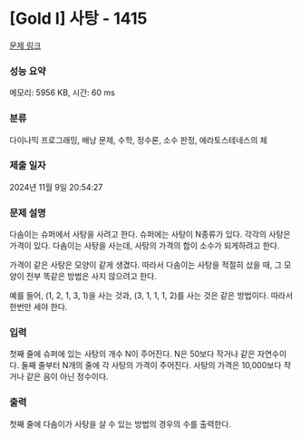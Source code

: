 # [Gold I] 사탕 - 1415 

[문제 링크](https://www.acmicpc.net/problem/1415) 

### 성능 요약

메모리: 5956 KB, 시간: 60 ms

### 분류

다이나믹 프로그래밍, 배낭 문제, 수학, 정수론, 소수 판정, 에라토스테네스의 체

### 제출 일자

2024년 11월 9일 20:54:27

### 문제 설명

<p>다솜이는 슈퍼에서 사탕을 사려고 한다. 슈퍼에는 사탕이 N종류가 있다. 각각의 사탕은 가격이 있다. 다솜이는 사탕을 사는데, 사탕의 가격의 합이 소수가 되게하려고 한다.</p>

<p>가격이 같은 사탕은 모양이 같게 생겼다. 따라서 다솜이는 사탕을 적절히 샀을 때, 그 모양이 전부 똑같은 방법은 사지 않으려고 한다.</p>

<p>예를 들어, (1, 2, 1, 3, 1)을 사는 것과, (3, 1, 1, 1, 2)를 사는 것은 같은 방법이다. 따라서 한번만 세야 한다.</p>

### 입력 

 <p>첫째 줄에 슈퍼에 있는 사탕의 개수 N이 주어진다. N은 50보다 작거나 같은 자연수이다. 둘째 줄부터 N개의 줄에 각 사탕의 가격이 주어진다. 사탕의 가격은 10,000보다 작거나 같은 음이 아닌 정수이다.</p>

### 출력 

 <p>첫째 줄에 다솜이가 사탕을 살 수 있는 방법의 경우의 수를 출력한다.</p>

